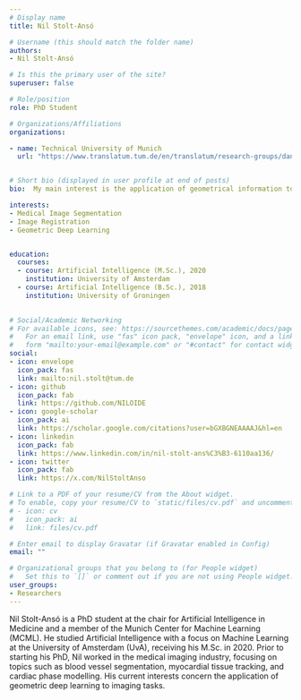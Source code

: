 ```yaml
---
# Display name
title: Nil Stolt-Ansó

# Username (this should match the folder name)
authors:
- Nil Stolt-Ansó

# Is this the primary user of the site?
superuser: false

# Role/position
role: PhD Student

# Organizations/Affiliations
organizations:

- name: Technical University of Munich
  url: "https://www.translatum.tum.de/en/translatum/research-groups/daniel-rueckert-ai-in-healthcare-and-medicine/"


# Short bio (displayed in user profile at end of posts)
bio:  My main interest is the application of geometrical information to solve vision tasks such as object modelling, image registration, and image reconstruction.

interests:
- Medical Image Segmentation
- Image Registration 
- Geometric Deep Learning


education:
  courses:
  - course: Artificial Intelligence (M.Sc.), 2020
    institution: University of Amsterdam
  - course: Artificial Intelligence (B.Sc.), 2018
    institution: University of Groningen

 
# Social/Academic Networking
# For available icons, see: https://sourcethemes.com/academic/docs/page-builder/#icons
#   For an email link, use "fas" icon pack, "envelope" icon, and a link in the
#   form "mailto:your-email@example.com" or "#contact" for contact widget.
social:
- icon: envelope
  icon_pack: fas
  link: mailto:nil.stolt@tum.de
- icon: github
  icon_pack: fab
  link: https://github.com/NILOIDE
- icon: google-scholar
  icon_pack: ai
  link: https://scholar.google.com/citations?user=bGXBGNEAAAAJ&hl=en
- icon: linkedin
  icon_pack: fab
  link: https://www.linkedin.com/in/nil-stolt-ans%C3%B3-6110aa136/
- icon: twitter
  icon_pack: fab
  link: https://x.com/NilStoltAnso

# Link to a PDF of your resume/CV from the About widget.
# To enable, copy your resume/CV to `static/files/cv.pdf` and uncomment the lines below.
# - icon: cv
#   icon_pack: ai
#   link: files/cv.pdf

# Enter email to display Gravatar (if Gravatar enabled in Config)
email: ""

# Organizational groups that you belong to (for People widget)
#   Set this to `[]` or comment out if you are not using People widget.
user_groups:
- Researchers
---
```


Nil Stolt-Ansó is a PhD student at the chair for Artificial Intelligence in Medicine and a member of the Munich Center for Machine Learning (MCML). He studied Artificial Intelligence with a focus on Machine Learning at the University of Amsterdam (UvA), receiving his M.Sc. in 2020. Prior to starting his PhD, Nil worked in the medical imaging industry, focusing on topics such as blood vessel segmentation, myocardial tissue tracking, and cardiac phase modelling. His current interests concern the application of geometric deep learning to imaging tasks.